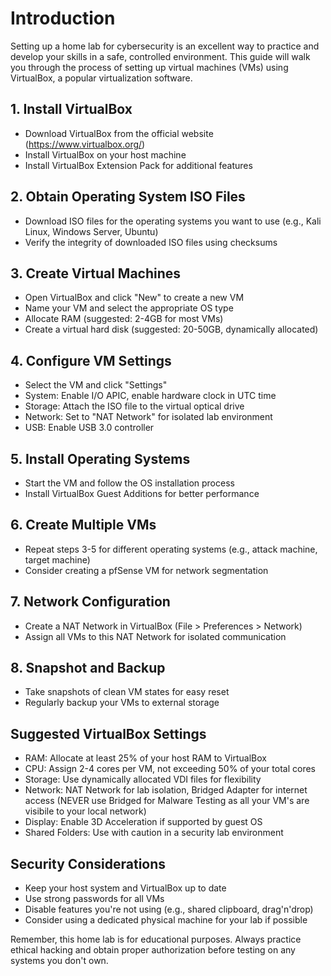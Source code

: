 # Introduction

Setting up a home lab for cybersecurity is an excellent way to practice and develop your skills in a safe, controlled environment. This guide will walk you through the process of setting up virtual machines (VMs) using VirtualBox, a popular virtualization software.

## 1. Install VirtualBox

- Download VirtualBox from the official website (https://www.virtualbox.org/)
- Install VirtualBox on your host machine
- Install VirtualBox Extension Pack for additional features

## 2. Obtain Operating System ISO Files

- Download ISO files for the operating systems you want to use (e.g., Kali Linux, Windows Server, Ubuntu)
- Verify the integrity of downloaded ISO files using checksums

## 3. Create Virtual Machines

- Open VirtualBox and click "New" to create a new VM
- Name your VM and select the appropriate OS type
- Allocate RAM (suggested: 2-4GB for most VMs)
- Create a virtual hard disk (suggested: 20-50GB, dynamically allocated)

## 4. Configure VM Settings

- Select the VM and click "Settings"
- System: Enable I/O APIC, enable hardware clock in UTC time
- Storage: Attach the ISO file to the virtual optical drive
- Network: Set to "NAT Network" for isolated lab environment
- USB: Enable USB 3.0 controller

## 5. Install Operating Systems

- Start the VM and follow the OS installation process
- Install VirtualBox Guest Additions for better performance

## 6. Create Multiple VMs

- Repeat steps 3-5 for different operating systems (e.g., attack machine, target machine)
- Consider creating a pfSense VM for network segmentation

## 7. Network Configuration

- Create a NAT Network in VirtualBox (File > Preferences > Network)
- Assign all VMs to this NAT Network for isolated communication

## 8. Snapshot and Backup

- Take snapshots of clean VM states for easy reset
- Regularly backup your VMs to external storage

## Suggested VirtualBox Settings

- RAM: Allocate at least 25% of your host RAM to VirtualBox
- CPU: Assign 2-4 cores per VM, not exceeding 50% of your total cores
- Storage: Use dynamically allocated VDI files for flexibility
- Network: NAT Network for lab isolation, Bridged Adapter for internet access (NEVER use Bridged for Malware Testing as all your VM's are visibile to your local network)
- Display: Enable 3D Acceleration if supported by guest OS
- Shared Folders: Use with caution in a security lab environment

## Security Considerations

- Keep your host system and VirtualBox up to date
- Use strong passwords for all VMs
- Disable features you're not using (e.g., shared clipboard, drag'n'drop)
- Consider using a dedicated physical machine for your lab if possible

Remember, this home lab is for educational purposes. Always practice ethical hacking and obtain proper authorization before testing on any systems you don't own.
